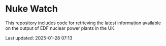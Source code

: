 # Nuke Watch

This repository includes code for retrieving the latest information available on the output of EDF nuclear power plants in the UK.

Last updated: 2025-01-28 07:13